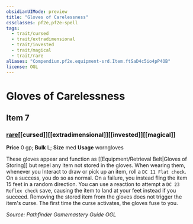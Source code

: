 ```yaml
---
obsidianUIMode: preview
title: "Gloves of Carelessness"
cssclasses: pf2e,pf2e-spell
tags:
  - trait/cursed
  - trait/extradimensional
  - trait/invested
  - trait/magical
  - trait/rare
aliases: "Compendium.pf2e.equipment-srd.Item.ftSaD4c5io4pP4OB"
license: OGL
---
```

# Gloves of Carelessness
## Item 7
### [rare](rare "Rare Rarity Trait")[[cursed]][[extradimensional]][[invested]][[magical]]


**Price** 0 gp; 
**Bulk** L; **Size** med
**Usage** worngloves

These gloves appear and function as [[Equipment/Retrieval Belt|Gloves of Storing]] but repel any item not stored in the gloves. When wearing them, whenever you Interact to draw or pick up an item, roll a `DC 11 Flat check`. On a success, you do so as normal. On a failure, you instead fling the item 15 feet in a random direction. You can use a reaction to attempt a `DC 23 Reflex check` save, causing the item to land at your feet instead if you succeed. Removing the stored item from the gloves does not trigger the item's curse. The first time the curse activates, the gloves fuse to you.

*Source: Pathfinder Gamemastery Guide*
*OGL*